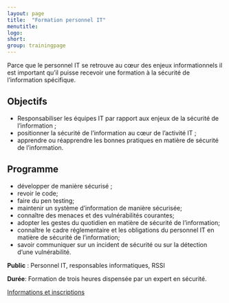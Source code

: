 ```yaml
---
layout: page
title:  "Formation personnel IT"
menutitle:
logo:
short:
group: trainingpage
---
```

Parce que le personnel IT se retrouve au cœur des enjeux informationnels il est important qu’il puisse recevoir une formation à la sécurité de l’information spécifique.

## Objectifs

* Responsabiliser les équipes IT par rapport aux enjeux de la sécurité de l’information ;
* positionner la sécurité de l’information au cœur de l’activité IT ;
* apprendre ou réapprendre les bonnes pratiques en matière de sécurité de l’information.

## Programme

* développer de manière sécurisé ;
* revoir le code;
* faire du pen testing;
* maintenir un système d’information de manière sécurisée;
* connaître des menaces et des vulnérabilités courantes;
* adopter les gestes du quotidien en matière de sécurité de l’information;
* connaître le cadre réglementaire et les obligations du personnel IT en matière de sécurité de l’information;
* savoir communiquer sur un incident de sécurité ou sur la détection d’une vulnérabilité.

**Public** : Personnel IT, responsables informatiques, RSSI

**Durée**: Formation de trois heures dispensée par un expert en sécurité.

[Informations et inscriptions](mailto:services@cases.lu?subject=Formation%20CASES)
